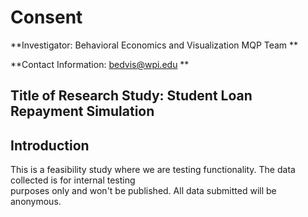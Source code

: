 # Consent

 **Investigator: Behavioral Economics and Visualization MQP Team **

 **Contact Information: bedvis@wpi.edu **

## Title of Research Study: Student Loan Repayment Simulation
## Introduction
This is a feasibility study where we are testing functionality. The data collected is for internal testing \
purposes only and won't be published. All data submitted will be anonymous. 
